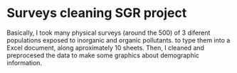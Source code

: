 # Surveys cleaning SGR project

Basically, I took many physical surveys (around the 500) of 3 diferent populations exposed to inorganic and organic pollutants. to type them into a Excel document, along aproximately 10 sheets.
Then, I cleaned and preprocesed the data to make some graphics about demographic information.
